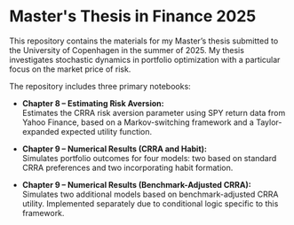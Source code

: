 # Master's Thesis in Finance 2025
This repository contains the materials for my Master’s thesis submitted to the University of Copenhagen in the summer of 2025. My thesis investigates stochastic dynamics in portfolio optimization with a particular focus on the market price of risk.

The repository includes three primary notebooks:

- **Chapter 8 – Estimating Risk Aversion:**  
  Estimates the CRRA risk aversion parameter using SPY return data from Yahoo Finance, based on a Markov-switching framework and a Taylor-expanded expected utility function.

- **Chapter 9 – Numerical Results (CRRA and Habit):**  
  Simulates portfolio outcomes for four models: two based on standard CRRA preferences and two incorporating habit formation.

- **Chapter 9 – Numerical Results (Benchmark-Adjusted CRRA):**  
  Simulates two additional models based on benchmark-adjusted CRRA utility. Implemented separately due to conditional logic specific to this framework.
